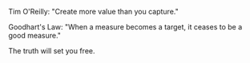 Tim O'Reilly: "Create more value than you capture."

Goodhart's Law: "When a measure becomes a target, it ceases to be a good measure."

The truth will set you free.
